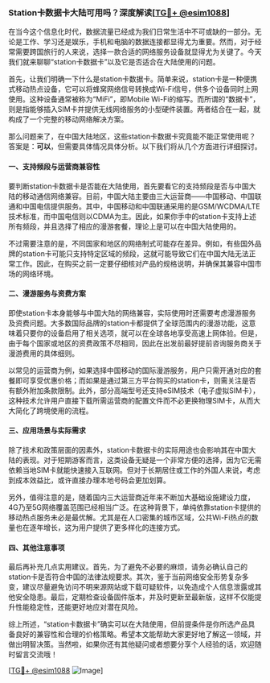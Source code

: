 ### Station卡数据卡大陆可用吗？深度解读[[TG💪+ @esim1088](https://t.me/s/esim1088)]

在当今这个信息化时代，数据流量已经成为我们日常生活中不可或缺的一部分。无论是工作、学习还是娱乐，手机和电脑的数据连接都显得尤为重要。然而，对于经常需要跨国旅行的人来说，选择一款合适的网络服务设备就显得尤为关键了。今天我们就来聊聊“station卡数据卡”以及它是否适合在大陆使用的问题。

首先，让我们明确一下什么是station卡数据卡。简单来说，station卡是一种便携式移动热点设备，它可以将蜂窝网络信号转换成Wi-Fi信号，供多个设备同时上网使用。这种设备通常被称为“MiFi”，即Mobile Wi-Fi的缩写。而所谓的“数据卡”，则是指能够插入SIM卡并提供无线网络服务的小型硬件装置。两者结合在一起，就构成了一个完整的移动网络解决方案。

那么问题来了，在中国大陆地区，这些station卡数据卡究竟能不能正常使用呢？答案是：**可以**，但需要具体情况具体分析。以下我们将从几个方面进行详细探讨。

#### 一、支持频段与运营商兼容性

要判断station卡数据卡是否能在大陆使用，首先要看它的支持频段是否与中国大陆的移动通信网络兼容。目前，中国大陆主要由三大运营商——中国移动、中国联通和中国电信提供服务。其中，中国移动和中国联通采用的是GSM/WCDMA/LTE技术标准，而中国电信则以CDMA为主。因此，如果你手中的station卡支持上述所有频段，并且选择了相应的漫游套餐，理论上是可以在中国大陆使用的。

不过需要注意的是，不同国家和地区的网络制式可能存在差异。例如，有些国外品牌的station卡可能只支持特定区域的频段，这就可能导致它们在中国大陆无法正常工作。因此，在购买之前一定要仔细核对产品的规格说明，并确保其兼容中国市场的网络环境。

#### 二、漫游服务与资费方案

即使station卡本身能够与中国大陆的网络兼容，实际使用时还需要考虑漫游服务及资费问题。大多数国际品牌的station卡都提供了全球范围内的漫游功能，这意味着只要你的设备启用了相关选项，就可以在全球各地享受高速上网体验。但是，由于每个国家或地区的资费政策不尽相同，因此在出发前最好提前咨询服务商关于漫游费用的具体细则。

以常见的运营商为例，如果选择中国移动的国际漫游服务，用户只需开通对应的套餐即可享受优惠价格；而如果是通过第三方平台购买的station卡，则需关注是否有额外附加条款限制。此外，部分高端型号还支持eSIM技术（电子虚拟SIM卡），这种技术允许用户直接下载所需运营商的配置文件而不必更换物理SIM卡，从而大大简化了跨境使用的流程。

#### 三、应用场景与实际需求

除了技术和政策层面的因素外，station卡数据卡的实际用途也会影响其在中国大陆的表现。对于短期游客而言，这类设备无疑是一个非常方便的选择，因为它无需依赖当地SIM卡就能快速接入互联网。但对于长期居住或工作的外国人来说，考虑到成本效益比，或许直接办理本地号码会更加划算。

另外，值得注意的是，随着国内三大运营商近年来不断加大基础设施建设力度，4G乃至5G网络覆盖范围已经相当广泛。在这种背景下，单纯依靠station卡提供的移动热点服务未必是最优解。尤其是在人口密集的城市区域，公共Wi-Fi热点的数量也在逐年增长，这为用户提供了更多样化的连接方式。

#### 四、其他注意事项

最后再补充几点实用建议。首先，为了避免不必要的麻烦，请务必确认自己的station卡是否符合中国的法律法规要求。其次，鉴于当前网络安全形势复杂多变，建议尽量避免访问不明来源网站或下载可疑软件，以免造成个人信息泄露或其他安全隐患。最后，定期检查设备固件版本，并及时更新至最新版，这样不仅能提升性能稳定性，还能更好地应对潜在风险。

综上所述，“station卡数据卡”确实可以在大陆使用，但前提条件是你所选产品具备良好的兼容性和合理的价格策略。希望本文能帮助大家更好地了解这一领域，并做出明智决策。当然啦，如果你还有其他疑问或者想要分享个人经验的话，欢迎随时留言交流哦！

[[TG💪+ @esim1088](https://t.me/s/esim1088) ![Image](https://i.postimg.cc/4NQfJmqS/Snipaste-2025-05-13-00-14-12.png)]
